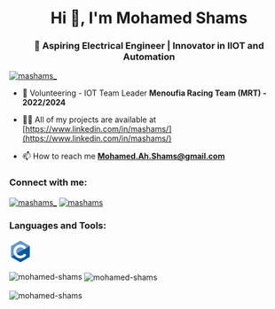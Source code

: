 <h1 align="center">Hi 👋, I'm Mohamed Shams</h1>
<h3 align="center">🔭 Aspiring Electrical Engineer | Innovator in IIOT and Automation</h3>

<p align="left"> <a href="https://twitter.com/mashams_" target="blank"><img src="https://img.shields.io/twitter/follow/mashams_?logo=twitter&style=for-the-badge" alt="mashams_" /></a> </p>

- 🔭 Volunteering - IOT Team Leader **Menoufia Racing Team (MRT) - 2022/2024**

- 👨‍💻 All of my projects are available at [https://www.linkedin.com/in/mashams/](https://www.linkedin.com/in/mashams/)

- 📫 How to reach me **Mohamed.Ah.Shams@gmail.com**

<h3 align="left">Connect with me:</h3>
<p align="left">
<a href="https://twitter.com/mashams_" target="blank"><img align="center" src="https://raw.githubusercontent.com/rahuldkjain/github-profile-readme-generator/master/src/images/icons/Social/twitter.svg" alt="mashams_" height="30" width="40" /></a>
<a href="https://linkedin.com/in/mashams" target="blank"><img align="center" src="https://raw.githubusercontent.com/rahuldkjain/github-profile-readme-generator/master/src/images/icons/Social/linked-in-alt.svg" alt="mashams" height="30" width="40" /></a>
</p>

<h3 align="left">Languages and Tools:</h3>
<p align="left"> <a href="https://www.cprogramming.com/" target="_blank" rel="noreferrer"> <img src="https://raw.githubusercontent.com/devicons/devicon/master/icons/c/c-original.svg" alt="c" width="40" height="40"/> </a> </p>

<p><img align="left" src="https://github-readme-stats.vercel.app/api/top-langs?username=mohamed-shams&show_icons=true&locale=en&layout=compact" alt="mohamed-shams" /></p>

<p>&nbsp;<img align="center" src="https://github-readme-stats.vercel.app/api?username=mohamed-shams&show_icons=true&locale=en" alt="mohamed-shams" /></p>

<p><img align="center" src="https://github-readme-streak-stats.herokuapp.com/?user=mohamed-shams&" alt="mohamed-shams" /></p>
